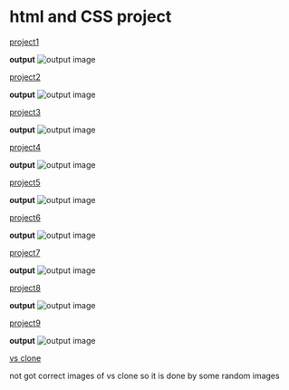 # html and CSS project

[project1](http://127.0.0.1:5500/html%20and%20css/project1/index.html)

**output**
![output image](./project1/output.png)

[project2](http://127.0.0.1:5500/html%20and%20css/project2/index.html)

**output**
![output image](./project2/output.png)

[project3](http://127.0.0.1:5500/html%20and%20css/project3/index.html)

**output**
![output image](./project3/output.png)

[project4](http://127.0.0.1:5500//html%20and%20css/project4/index.html)

**output**
![output image](./project4/output.png.png)

[project5](http://127.0.0.1:5500//html%20and%20css/project5/index.html)

**output**
![output image](./project5/output/Gaming%20Landing%20Page.png)

[project6](http://127.0.0.1:5500//html%20and%20css/project6/index.html)

**output**
![output image](./project6/output/Real%20Estate%20-%20Desktop.png)

[project7](http://127.0.0.1:5500//html%20and%20css/project7/index.html)

**output**
![output image](./project7/output/Hosting%20Landing%20Page.png)

[project8](http://127.0.0.1:5500//html%20and%20css/project8/index.html)

**output**
![output image](./project8/output/Main%20Landing%20page.png)

[project9](http://127.0.0.1:5500//html%20and%20css/project8/index.html)

**output**
![output image](./project9/output/Data%20Analytics%20Landing%20page.png)

[vs clone](http://127.0.0.1:5500//html%20and%20css/vs%20clone/index.html)

not got correct images of vs clone so it is done by some random images
